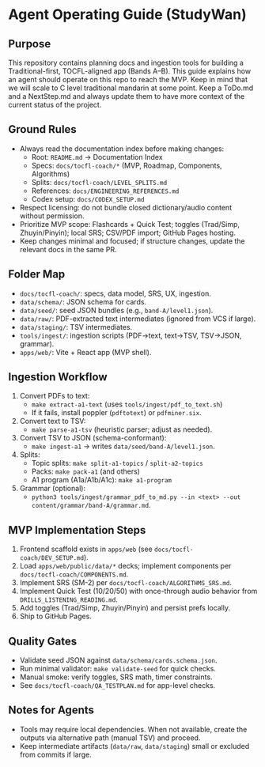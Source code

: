 # Agent Operating Guide (StudyWan)

## Purpose
This repository contains planning docs and ingestion tools for building a Traditional-first, TOCFL-aligned app (Bands A–B). This guide explains how an agent should operate on this repo to reach the MVP. Keep in mind that we will scale to C level traditional mandarin at some point. Keep a ToDo.md and a NextStep.md and always update them to have more context of the current status of the project. 

## Ground Rules
- Always read the documentation index before making changes:
  - Root: `README.md` → Documentation Index
  - Specs: `docs/tocfl-coach/*` (MVP, Roadmap, Components, Algorithms)
  - Splits: `docs/tocfl-coach/LEVEL_SPLITS.md`
  - References: `docs/ENGINEERING_REFERENCES.md`
  - Codex setup: `docs/CODEX_SETUP.md`
- Respect licensing: do not bundle closed dictionary/audio content without permission.
- Prioritize MVP scope: Flashcards + Quick Test; toggles (Trad/Simp, Zhuyin/Pinyin); local SRS; CSV/PDF import; GitHub Pages hosting.
- Keep changes minimal and focused; if structure changes, update the relevant docs in the same PR.

## Folder Map
- `docs/tocfl-coach/`: specs, data model, SRS, UX, ingestion.
- `data/schema/`: JSON schema for cards.
- `data/seed/`: seed JSON bundles (e.g., `band-A/level1.json`).
- `data/raw/`: PDF-extracted text intermediates (ignored from VCS if large).
- `data/staging/`: TSV intermediates.
- `tools/ingest/`: ingestion scripts (PDF→text, text→TSV, TSV→JSON, grammar).
- `apps/web/`: Vite + React app (MVP shell).

## Ingestion Workflow
1) Convert PDFs to text:
   - `make extract-a1-text` (uses `tools/ingest/pdf_to_text.sh`)
   - If it fails, install poppler (`pdftotext`) or `pdfminer.six`.
2) Convert text to TSV:
   - `make parse-a1-tsv` (heuristic parser; adjust as needed).
3) Convert TSV to JSON (schema-conformant):
   - `make ingest-a1` → writes `data/seed/band-A/level1.json`.
4) Splits:
   - Topic splits: `make split-a1-topics` / `split-a2-topics`
   - Packs: `make pack-a1` (and others)
   - A1 program (A1a/A1b/A1c): `make a1-program`
4) Grammar (optional):
   - `python3 tools/ingest/grammar_pdf_to_md.py --in <text> --out content/grammar/band-A/grammar.md`.

## MVP Implementation Steps
1) Frontend scaffold exists in `apps/web` (see `docs/tocfl-coach/DEV_SETUP.md`).
2) Load `apps/web/public/data/*` decks; implement components per `docs/tocfl-coach/COMPONENTS.md`.
3) Implement SRS (SM-2) per `docs/tocfl-coach/ALGORITHMS_SRS.md`.
4) Implement Quick Test (10/20/50) with once-through audio behavior from `DRILLS_LISTENING_READING.md`.
5) Add toggles (Trad/Simp, Zhuyin/Pinyin) and persist prefs locally.
6) Ship to GitHub Pages.

## Quality Gates
- Validate seed JSON against `data/schema/cards.schema.json`.
- Run minimal validator: `make validate-seed` for quick checks.
- Manual smoke: verify toggles, SRS math, timer constraints.
- See `docs/tocfl-coach/QA_TESTPLAN.md` for app-level checks.

## Notes for Agents
- Tools may require local dependencies. When not available, create the outputs via alternative path (manual TSV) and proceed.
- Keep intermediate artifacts (`data/raw`, `data/staging`) small or excluded from commits if large.
